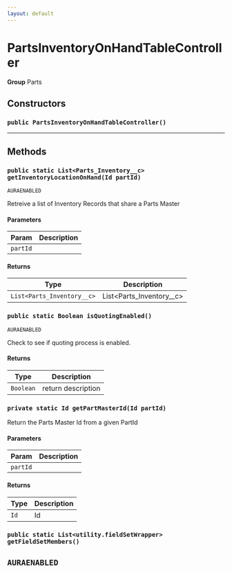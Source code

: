 ```yaml
---
layout: default
---
```

# PartsInventoryOnHandTableController



**Group** Parts

## Constructors
### `public PartsInventoryOnHandTableController()`
---
## Methods
### `public static List<Parts_Inventory__c> getInventoryLocationOnHand(Id partId)`

`AURAENABLED`

Retreive a list of Inventory Records that share a Parts Master

#### Parameters

|Param|Description|
|---|---|
|`partId`||

#### Returns

|Type|Description|
|---|---|
|`List<Parts_Inventory__c>`|List<Parts_Inventory__c>|

### `public static Boolean isQuotingEnabled()`

`AURAENABLED`

Check to see if quoting process is enabled.

#### Returns

|Type|Description|
|---|---|
|`Boolean`|return description|

### `private static Id getPartMasterId(Id partId)`

Return the Parts Master Id from a given PartId

#### Parameters

|Param|Description|
|---|---|
|`partId`||

#### Returns

|Type|Description|
|---|---|
|`Id`|Id|

### `public static List<utility.fieldSetWrapper> getFieldSetMembers()`

`AURAENABLED`
---
